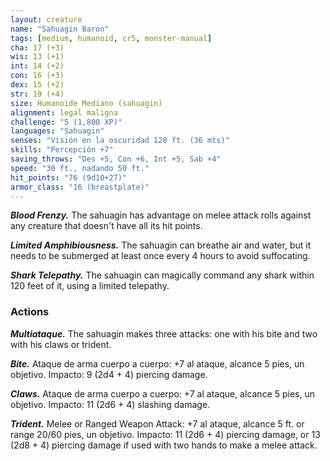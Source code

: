 ```yaml
---
layout: creature
name: "Sahuagin Baron"
tags: [medium, humanoid, cr5, monster-manual]
cha: 17 (+3)
wis: 13 (+1)
int: 14 (+2)
con: 16 (+3)
dex: 15 (+2)
str: 19 (+4)
size: Humanoide Mediano (sahuagin)
alignment: legal maligna
challenge: "5 (1,800 XP)"
languages: "Sahuagin"
senses: "Visión en la oscuridad 120 ft. (36 mts)"
skills: "Percepción +7"
saving_throws: "Des +5, Con +6, Int +5, Sab +4"
speed: "30 ft., nadando 50 ft."
hit_points: "76 (9d10+27)"
armor_class: "16 (breastplate)"
---
```


***Blood Frenzy.*** The sahuagin has advantage on melee attack rolls against any creature that doesn't have all its hit points.

***Limited Amphibiousness.*** The sahuagin can breathe air and water, but it needs to be submerged at least once every 4 hours to avoid suffocating.

***Shark Telepathy.*** The sahuagin can magically command any shark within 120 feet of it, using a limited telepathy.

### Actions

***Multiataque.*** The sahuagin makes three attacks: one with his bite and two with his claws or trident.

***Bite.*** Ataque de arma cuerpo a cuerpo: +7 al ataque, alcance 5 pies, un objetivo. Impacto: 9 (2d4 + 4) piercing damage.

***Claws.*** Ataque de arma cuerpo a cuerpo: +7 al ataque, alcance 5 pies, un objetivo. Impacto: 11 (2d6 + 4) slashing damage.

***Trident.*** Melee or Ranged Weapon Attack: +7 al ataque, alcance 5 ft. or range 20/60 pies, un objetivo. Impacto: 11 (2d6 + 4) piercing damage, or 13 (2d8 + 4) piercing damage if used with two hands to make a melee attack.